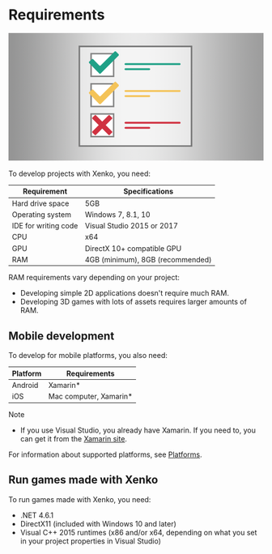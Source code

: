 # Requirements

![Requirements](media/requirements.png)

To develop projects with Xenko, you need:

| Requirement     | Specifications 
|-----------------|----------------
|Hard drive space | 5GB
| Operating system | Windows 7, 8.1, 10 
| IDE for writing code | Visual Studio 2015 or 2017
| CPU | x64
| GPU | DirectX 10+ compatible GPU
| RAM | 4GB (minimum), 8GB (recommended) 

RAM requirements vary depending on your project:

* Developing simple 2D applications doesn't require much RAM.
* Developing 3D games with lots of assets requires larger amounts of RAM.

## Mobile development

To develop for mobile platforms, you also need:

| Platform | Requirements
|----------|-------
| Android  | Xamarin* 
| iOS      | Mac computer, Xamarin* 

> [!Note]
> * If you use Visual Studio, you already have Xamarin. If you need to, you can get it from the [Xamarin site](https://store.xamarin.com/).

For information about supported platforms, see [Platforms](../platforms/index.md).

## Run games made with Xenko

To run games made with Xenko, you need:

- .NET 4.6.1
- DirectX11 (included with Windows 10 and later)
- Visual C++ 2015 runtimes (x86 and/or x64, depending on what you set in your project properties in Visual Studio)